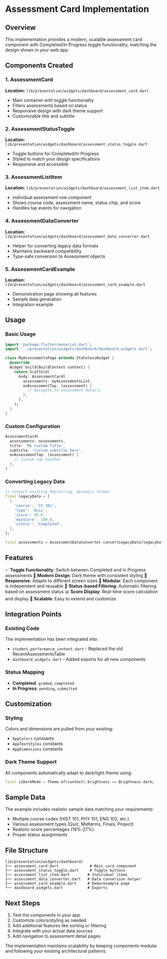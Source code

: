# Assessment Card Implementation

## Overview
This implementation provides a modern, scalable assessment card component with Completed/In Progress toggle functionality, matching the design shown in your web app.

## Components Created

### 1. AssessmentCard
**Location:** `lib/presentation/widgets/dashboard/assessment_card.dart`
- Main container with toggle functionality
- Filters assessments based on status
- Responsive design with dark theme support
- Customizable title and subtitle

### 2. AssessmentStatusToggle
**Location:** `lib/presentation/widgets/dashboard/assessment_status_toggle.dart`
- Toggle buttons for Completed/In Progress
- Styled to match your design specifications
- Responsive and accessible

### 3. AssessmentListItem
**Location:** `lib/presentation/widgets/dashboard/assessment_list_item.dart`
- Individual assessment row component
- Shows course code, assessment name, status chip, and score
- Handles tap events for navigation

### 4. AssessmentDataConverter
**Location:** `lib/presentation/widgets/dashboard/assessment_data_converter.dart`
- Helper for converting legacy data formats
- Maintains backward compatibility
- Type-safe conversion to Assessment objects

### 5. AssessmentCardExample
**Location:** `lib/presentation/widgets/dashboard/assessment_card_example.dart`
- Demonstration page showing all features
- Sample data generation
- Integration example

## Usage

### Basic Usage
```dart
import 'package:flutter/material.dart';
import '../presentation/widgets/dashboard/dashboard_widgets.dart';

class MyAssessmentsPage extends StatelessWidget {
  @override
  Widget build(BuildContext context) {
    return Scaffold(
      body: AssessmentCard(
        assessments: myAssessmentsList,
        onAssessmentTap: (assessment) {
          // Navigate to assessment details
        },
      ),
    );
  }
}
```

### Custom Configuration
```dart
AssessmentCard(
  assessments: assessments,
  title: 'My Custom Title',
  subtitle: 'Custom subtitle here',
  onAssessmentTap: (assessment) {
    // Custom tap handler
  },
)
```

### Converting Legacy Data
```dart
// Convert existing Map<String, dynamic> format
final legacyData = [
  {
    'course': 'CS 301',
    'type': 'Quiz',
    'score': 85.0,
    'maxScore': 100.0,
    'status': 'Completed',
  },
];

final assessments = AssessmentDataConverter.convertLegacyData(legacyData);
```

## Features

✅ **Toggle Functionality**: Switch between Completed and In Progress assessments
🎨 **Modern Design**: Dark theme with consistent styling
📱 **Responsive**: Adapts to different screen sizes
🔧 **Modular**: Each component is independent and reusable
🎯 **Status-based Filtering**: Automatic filtering based on assessment status
📊 **Score Display**: Real-time score calculation and display
🚀 **Scalable**: Easy to extend and customize

## Integration Points

### Existing Code
The implementation has been integrated into:
- `student_performance_content.dart` - Replaced the old RecentAssessmentsTable
- `dashboard_widgets.dart` - Added exports for all new components

### Status Mapping
- **Completed**: `graded`, `completed`
- **In Progress**: `pending`, `submitted`

## Customization

### Styling
Colors and dimensions are pulled from your existing:
- `AppColors` constants
- `AppTextStyles` constants  
- `AppDimensions` constants

### Dark Theme Support
All components automatically adapt to dark/light theme using:
```dart
final isDarkMode = Theme.of(context).brightness == Brightness.dark;
```

## Sample Data
The example includes realistic sample data matching your requirements:
- Multiple course codes (HIST 101, PHY 101, ENG 102, etc.)
- Various assessment types (Quiz, Midterms, Finals, Project)
- Realistic score percentages (19%-27%)
- Proper status assignments

## File Structure
```
lib/presentation/widgets/dashboard/
├── assessment_card.dart              # Main card component
├── assessment_status_toggle.dart     # Toggle buttons
├── assessment_list_item.dart        # Individual items
├── assessment_data_converter.dart   # Data conversion helper
├── assessment_card_example.dart     # Demo/example page
└── dashboard_widgets.dart           # Exports
```

## Next Steps
1. Test the components in your app
2. Customize colors/styling as needed
3. Add additional features like sorting or filtering
4. Integrate with your actual data sources
5. Add navigation to assessment detail pages

The implementation maintains scalability by keeping components modular and following your existing architectural patterns.
